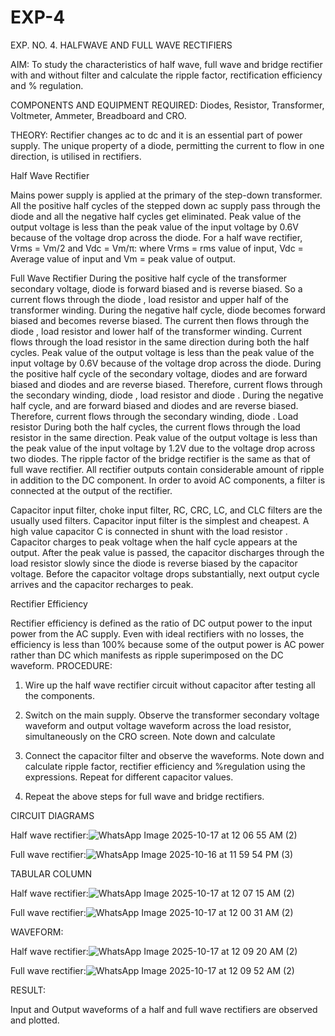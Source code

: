 # EXP-4
EXP. NO. 4. 		HALFWAVE  AND FULL WAVE  RECTIFIERS

AIM: To study the characteristics of half wave, full wave and bridge rectifier with and without filter and calculate the ripple factor, rectification efficiency and % regulation.

COMPONENTS  AND  EQUIPMENT  REQUIRED:  Diodes,  Resistor,  Transformer,  Voltmeter, Ammeter, Breadboard and CRO.

THEORY: Rectifier changes ac to dc and it is an essential part of power supply. The unique property of a diode, permitting the current to flow in one direction, is utilised in rectifiers.

Half Wave Rectifier


Mains power supply is applied at the primary of the step-down transformer. All the positive half cycles of the stepped down ac supply pass through the diode and all the negative half cycles get eliminated. Peak value of the output voltage is less than the peak value of the input voltage by 0.6V because of the voltage drop across the diode.
For a half wave rectifier, Vrms = Vm/2 and Vdc = Vm/π: where Vrms = rms value of input, Vdc = Average value of input and Vm = peak value of output.


Full Wave Rectifier
During the positive half cycle of the transformer secondary voltage, diode     is forward biased and      is reverse biased. So a current flows through the diode     , load resistor      and upper half of the transformer  winding.  During  the  negative  half  cycle,  diode       becomes  forward  biased  and becomes reverse biased. The current then flows through the diode     , load resistor      and lower half of the transformer winding. Current flows through the load resistor in the same direction during both the half cycles. Peak value of the output voltage is less than the peak value of the input voltage by 0.6V
because of the voltage drop across the diode.
During the positive half cycle of the secondary voltage, diodes      and      are forward biased and diodes and      are reverse biased. Therefore, current flows through the secondary winding, diode     , load resistor
and diode     . During the negative half cycle,      and      are forward biased and diodes      and      are reverse biased. Therefore, current flows through the secondary winding, diode     . Load resistor       During both the half cycles, the current flows through the load resistor in the same direction. Peak value of the output voltage is less than the peak value of the input voltage by 1.2V due to the voltage drop across two diodes. The ripple factor of the bridge rectifier is the same as that of full wave rectifier.
All rectifier outputs contain considerable amount of ripple in addition to the DC component. In order to avoid AC components, a filter is connected at the output of the rectifier.

Capacitor input filter, choke input filter, RC, CRC, LC, and CLC filters are the usually used filters. Capacitor input filter is the simplest and cheapest. A high value capacitor C is connected in shunt with the load resistor     . Capacitor charges to peak voltage      when the half cycle appears at the output. After the peak value is passed, the capacitor discharges through the load resistor slowly since the diode is reverse biased by the capacitor voltage. Before the capacitor voltage drops substantially, next output cycle arrives and the capacitor recharges to peak.

Rectifier Efficiency

Rectifier efficiency is defined as the ratio of DC output power to the input power from the AC supply. Even with ideal rectifiers with no losses, the efficiency is less than 100% because some of the output power is AC power rather than DC which manifests as ripple superimposed on the DC waveform.
PROCEDURE:

1.   Wire up the half wave rectifier circuit without capacitor after testing all the components.

2.   Switch on the main supply. Observe the transformer secondary voltage waveform and output voltage waveform across the load resistor, simultaneously on the CRO screen. Note down       and calculate
3.   Connect the capacitor filter and observe the waveforms. Note down and calculate ripple factor, rectifier efficiency and %regulation using the expressions. Repeat for different capacitor values.
4.   Repeat the above steps for full wave and bridge rectifiers.

CIRCUIT DIAGRAMS

Half wave rectifier:![WhatsApp Image 2025-10-17 at 12 06 55 AM (2)](https://github.com/user-attachments/assets/d9bb592a-62ca-4ba4-958b-f341048087f7)


Full wave rectifier:![WhatsApp Image 2025-10-16 at 11 59 54 PM (3)](https://github.com/user-attachments/assets/0977d331-69dc-4607-b0ec-bb590951527a)


TABULAR COLUMN

Half wave rectifier:![WhatsApp Image 2025-10-17 at 12 07 15 AM (2)](https://github.com/user-attachments/assets/f87a9329-24c8-4043-8ca9-057ab510a35d)


Full wave rectifier:![WhatsApp Image 2025-10-17 at 12 00 31 AM (2)](https://github.com/user-attachments/assets/41fa19c6-12a4-45fd-a8f6-95577fd62653)


WAVEFORM:

Half wave rectifier:![WhatsApp Image 2025-10-17 at 12 09 20 AM (2)](https://github.com/user-attachments/assets/103a765c-853c-4079-a267-e779dcf666ea)


Full wave rectifier:![WhatsApp Image 2025-10-17 at 12 09 52 AM (2)](https://github.com/user-attachments/assets/809206d9-3f7f-4326-b18d-00a2e3128665)


RESULT:

Input and Output waveforms of a half and full wave rectifiers are observed and plotted.
